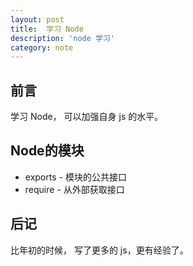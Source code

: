 ```yaml
---
layout: post
title:  学习 Node
description: 'node 学习'
category: note
---
```


## 前言

学习 Node， 可以加强自身 js 的水平。

## Node的模块

* exports - 模块的公共接口
* require - 从外部获取接口


## 后记

比年初的时候， 写了更多的 js，更有经验了。